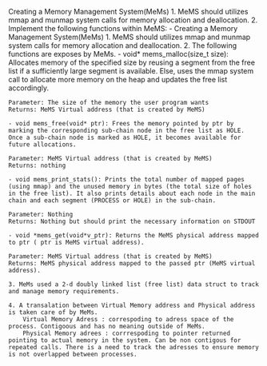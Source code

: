 Creating a Memory Management System(MeMs)
	1. MeMS should utilizes mmap and munmap system calls for memory allocation and deallocation.
	2. Implement the following functions within MeMS:
		- Creating a Memory Management System(MeMs)
    1. MeMS should utilizes mmap and munmap system calls for memory allocation and deallocation.
    2. The following functions are exposes by MeMs.
	- void* mems_malloc(size_t size): Allocates memory of the specified size by reusing a segment from the free list if a sufficiently large segment is available. Else, uses the mmap system call to allocate more memory on the heap and updates the free list accordingly.

	Parameter: The size of the memory the user program wants
	Returns: MeMS Virtual address (that is created by MeMS)

	- void mems_free(void* ptr): Frees the memory pointed by ptr by marking the corresponding sub-chain node in the free list as HOLE. Once a sub-chain node is marked as HOLE, it becomes available for future allocations.
	
	Parameter: MeMS Virtual address (that is created by MeMS)
	Returns: nothing

	- void mems_print_stats(): Prints the total number of mapped pages (using mmap) and the unused memory in bytes (the total size of holes in the free list). It also prints details about each node in the main chain and each segment (PROCESS or HOLE) in the sub-chain.
	
	Parameter: Nothing
	Returns: Nothing but should print the necessary information on STDOUT

	- void *mems_get(void*v_ptr): Returns the MeMS physical address mapped to ptr ( ptr is MeMS virtual address).
	
	Parameter: MeMS Virtual address (that is created by MeMS)
	Returns: MeMS physical address mapped to the passed ptr (MeMS virtual address).
	
	3. MeMs used a 2-d doubly linked list (free list) data struct to track and manage memory requirements.
	
	4. A transalation between Virtual Memory address and Physical address is taken care of by MeMs.
		Virtual Memory Adress : correspoding to adress space of the process. Contigoous and has no meaning outside of MeMs.
		Physical Memory adrees : corrrespoding to pointer returned pointing to actual memory in the system. Can be non contigous for repeated calls. There is a need to track the adresses to ensure memory is not overlapped between processes.

